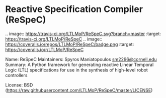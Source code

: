 # Reactive Specification Compiler (ReSpeC)

.. image:: https://travis-ci.org/LTLMoP/ReSpeC.svg?branch=master
   :target: https://travis-ci.org/LTLMoP/ReSpeC
.. image:: https://coveralls.io/repos/LTLMoP/ReSpeC/badge.png
   :target: https://coveralls.io/r/LTLMoP/ReSpeC

Name:           ReSpeC
Maintainers:    Spyros Maniatopoulos <sm2296@cornell.edu>
Summary:        A Python framework for generating reactive Linear Temporal Logic (LTL) specifications for use in the synthesis of high-level robot controllers

License:        BSD (https://raw.githubusercontent.com/LTLMoP/ReSpeC/master/LICENSE)